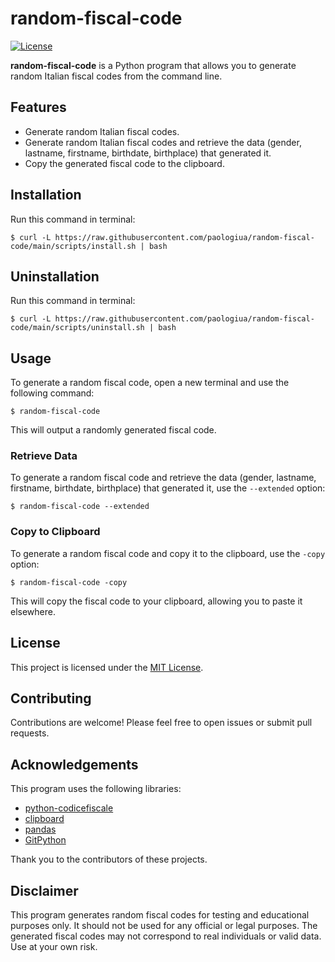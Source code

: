 # random-fiscal-code

[![License](https://img.shields.io/badge/License-MIT-blue.svg)](https://opensource.org/licenses/MIT)

**random-fiscal-code** is a Python program that allows you to generate random Italian fiscal codes from the command line.

## Features

- Generate random Italian fiscal codes.
- Generate random Italian fiscal codes and retrieve the data (gender, lastname, firstname, birthdate, birthplace) that generated it.
- Copy the generated fiscal code to the clipboard.

## Installation

Run this command in terminal:

   ```
   $ curl -L https://raw.githubusercontent.com/paologiua/random-fiscal-code/main/scripts/install.sh | bash
   ```

## Uninstallation

Run this command in terminal:

   ```
   $ curl -L https://raw.githubusercontent.com/paologiua/random-fiscal-code/main/scripts/uninstall.sh | bash
   ```

## Usage

To generate a random fiscal code, open a new terminal and use the following command:

```
$ random-fiscal-code
```

This will output a randomly generated fiscal code.

### Retrieve Data

To generate a random fiscal code and retrieve the data (gender, lastname, firstname, birthdate, birthplace) that generated it, use the `--extended` option:

```
$ random-fiscal-code --extended
```

### Copy to Clipboard

To generate a random fiscal code and copy it to the clipboard, use the `-copy` option:

```
$ random-fiscal-code -copy
```

This will copy the fiscal code to your clipboard, allowing you to paste it elsewhere.

## License

This project is licensed under the [MIT License](https://opensource.org/licenses/MIT).

## Contributing

Contributions are welcome! Please feel free to open issues or submit pull requests.

## Acknowledgements

This program uses the following libraries:

- [python-codicefiscale](https://pypi.org/project/python-codicefiscale/)
- [clipboard](https://pypi.org/project/clipboard/)
- [pandas](https://pandas.pydata.org/)
- [GitPython](https://gitpython.readthedocs.io/en/stable/)

Thank you to the contributors of these projects.

## Disclaimer

This program generates random fiscal codes for testing and educational purposes only. It should not be used for any official or legal purposes. The generated fiscal codes may not correspond to real individuals or valid data. Use at your own risk.
